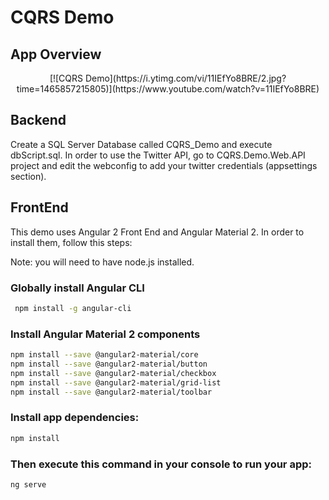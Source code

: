 # CQRS Demo

## App Overview

<center>
[![CQRS Demo](https://i.ytimg.com/vi/11IEfYo8BRE/2.jpg?time=1465857215805)](https://www.youtube.com/watch?v=11IEfYo8BRE)
</center>


## Backend

Create a SQL Server Database called CQRS_Demo and execute dbScript.sql.
In order to use the Twitter API, go to CQRS.Demo.Web.API project and edit the webconfig to add your twitter credentials (appsettings section).

## FrontEnd

This demo uses Angular 2 Front End and Angular Material 2. In order to install them, follow this steps:

Note: you will need to have node.js installed.

### Globally install Angular CLI
 
```bash
 npm install -g angular-cli
```
### Install Angular Material 2 components 

```bash
npm install --save @angular2-material/core
npm install --save @angular2-material/button
npm install --save @angular2-material/checkbox
npm install --save @angular2-material/grid-list
npm install --save @angular2-material/toolbar
```

### Install app dependencies:

```bash
npm install
```

### Then execute this command in your console to run your app:

 ```bash
 ng serve
  ```
